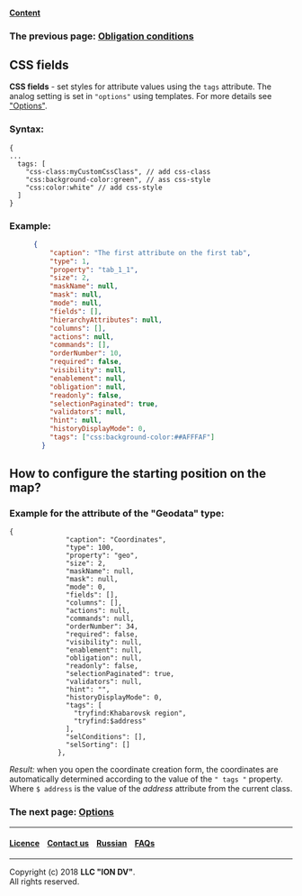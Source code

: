 #### [Content](/docs/en/index.md)

### The previous page: [Obligation conditions](/docs/en/2_system_description/metadata_structure/meta_view/obligation.md)

## CSS fields

**CSS fields** - set styles for attribute values using the `tags` attribute. The analog setting is set in `"options"` using templates. For more details see ["Options"](/docs/en/2_system_description/metadata_structure/meta_view/options.md).

### Syntax:

```
{
...
  tags: [
    "css-class:myCustomCssClass", // add css-class
    "css:background-color:green", // ass css-style
    "css:color:white" // add css-style
  ]
}
```

### Example:

```json
      {
          "caption": "The first attribute on the first tab",
          "type": 1,
          "property": "tab_1_1",
          "size": 2,
          "maskName": null,
          "mask": null,
          "mode": null,
          "fields": [],
          "hierarchyAttributes": null,
          "columns": [],
          "actions": null,
          "commands": [],
          "orderNumber": 10,
          "required": false,
          "visibility": null,
          "enablement": null,
          "obligation": null,
          "readonly": false,
          "selectionPaginated": true,
          "validators": null,
          "hint": null,
          "historyDisplayMode": 0,
          "tags": ["css:background-color:##AFFFAF"]
        }
```

## How to configure the starting position on the map?

### Example for the attribute of the "Geodata" type:

```
{
              "caption": "Coordinates",
              "type": 100,
              "property": "geo",
              "size": 2,
              "maskName": null,
              "mask": null,
              "mode": 0,
              "fields": [],
              "columns": [],
              "actions": null,
              "commands": null,
              "orderNumber": 34,
              "required": false,
              "visibility": null,
              "enablement": null,
              "obligation": null,
              "readonly": false,
              "selectionPaginated": true,
              "validators": null,
              "hint": "",
              "historyDisplayMode": 0,
              "tags": [
                "tryfind:Khabarovsk region",
                "tryfind:$address"
              ],
              "selConditions": [],
              "selSorting": []
            },

```
*Result:* when you open the coordinate creation form, the coordinates are automatically determined according to the value of the `" tags "` property. Where `$ address` is the value of the *address* attribute from the current class.

### The next page: [Options](/docs/en/2_system_description/metadata_structure/meta_view/options.md)

--------------------------------------------------------------------------  


 #### [Licence](/LICENSE) &ensp;  [Contact us](https://iondv.com) &ensp;  [Russian](/docs/ru/2_system_description/metadata_structure/meta_view/tags.md)   &ensp; [FAQs](/faqs.md)   <div><img src="https://mc.iondv.com/watch/local/docs/framework" style="position:absolute; left:-9999px;" height=1 width=1 alt="iondv metrics"></div>       



--------------------------------------------------------------------------  

Copyright (c) 2018 **LLC "ION DV"**.  
All rights reserved.